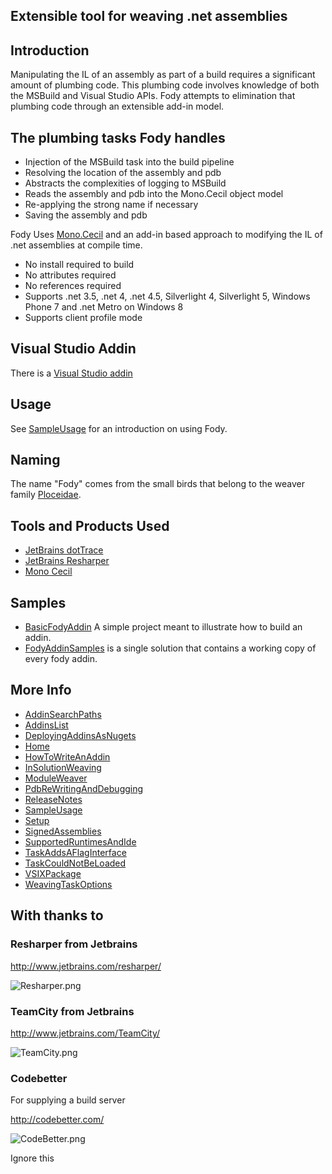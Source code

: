 ## Extensible tool for weaving .net assemblies

## Introduction 

Manipulating the IL of an assembly as part of a build requires a significant amount of plumbing code. This plumbing code involves knowledge of both the MSBuild and Visual Studio APIs. Fody attempts to elimination that plumbing code through an extensible add-in model. 

## The plumbing tasks Fody handles 

  * Injection of the MSBuild task into the build pipeline
  * Resolving the location of the assembly and pdb
  * Abstracts the complexities of logging to MSBuild
  * Reads the assembly and pdb into the Mono.Cecil object model
  * Re-applying the strong name if necessary
  * Saving the assembly and pdb

Fody Uses [Mono.Cecil](http://www.mono-project.com/Cecil)  and an add-in based approach to modifying the IL of .net assemblies at compile time.

 * No install required to build
 * No attributes required
 * No references required
 * Supports .net 3.5, .net 4, .net 4.5, Silverlight 4, Silverlight 5, Windows Phone 7 and .net Metro on Windows 8 
 * Supports client profile mode 

## Visual Studio Addin

There is a  [Visual Studio addin](http://visualstudiogallery.msdn.microsoft.com/074a2a26-d034-46f1-8fe1-0da97265eb7a) 

## Usage

See [SampleUsage](https://github.com/SimonCropp/Fody/wiki/SampleUsage) for an introduction on using Fody.

## Naming

The name "Fody" comes from the small birds that belong to the weaver family [Ploceidae](http://en.wikipedia.org/wiki/Fody).

## Tools and Products Used 

 * [JetBrains dotTrace](http://www.jetbrains.com/profiler/)
 * [JetBrains Resharper](http://www.jetbrains.com/resharper/)
 * [Mono Cecil](http://www.mono-project.com/Cecil)

## Samples

 * [BasicFodyAddin](https://github.com/SimonCropp/BasicFodyAddin) A simple project meant to illustrate how to build an addin.
 * [FodyAddinSamples](https://github.com/SimonCropp/FodyAddinSamples) is a single solution that contains a working copy of every fody addin.

## More Info

 * [AddinSearchPaths](https://github.com/SimonCropp/Fody/wiki/AddinSearchPaths)
 * [AddinsList](https://github.com/SimonCropp/Fody/wiki/AddinsList)
 * [DeployingAddinsAsNugets](https://github.com/SimonCropp/Fody/wiki/DeployingAddinsAsNugets)
 * [Home](https://github.com/SimonCropp/Fody/wiki/Home)
 * [HowToWriteAnAddin](https://github.com/SimonCropp/Fody/wiki/HowToWriteAnAddin)
 * [InSolutionWeaving](https://github.com/SimonCropp/Fody/wiki/InSolutionWeaving)
 * [ModuleWeaver](https://github.com/SimonCropp/Fody/wiki/ModuleWeaver)
 * [PdbReWritingAndDebugging](https://github.com/SimonCropp/Fody/wiki/PdbReWritingAndDebugging)
 * [ReleaseNotes](https://github.com/SimonCropp/Fody/wiki/ReleaseNotes)
 * [SampleUsage](https://github.com/SimonCropp/Fody/wiki/SampleUsage)
 * [Setup](https://github.com/SimonCropp/Fody/wiki/Setup)
 * [SignedAssemblies](https://github.com/SimonCropp/Fody/wiki/SignedAssemblies)
 * [SupportedRuntimesAndIde](https://github.com/SimonCropp/Fody/wiki/SupportedRuntimesAndIde)
 * [TaskAddsAFlagInterface](https://github.com/SimonCropp/Fody/wiki/TaskAddsAFlagInterface)
 * [TaskCouldNotBeLoaded](https://github.com/SimonCropp/Fody/wiki/TaskCouldNotBeLoaded)
 * [VSIXPackage](https://github.com/SimonCropp/Fody/wiki/VSIXPackage)
 * [WeavingTaskOptions](https://github.com/SimonCropp/Fody/wiki/WeavingTaskOptions)

## With thanks to

### Resharper from Jetbrains

http://www.jetbrains.com/resharper/

![Resharper.png](https://raw.github.com/wiki/SimonCropp/Fody/Resharper.png)


### TeamCity from Jetbrains

http://www.jetbrains.com/TeamCity/

![TeamCity.png](https://raw.github.com/wiki/SimonCropp/Fody/TeamCity.png)

### Codebetter

For supplying a build server

http://codebetter.com/

![CodeBetter.png](https://raw.github.com/wiki/SimonCropp/Fody/CodeBetter.png)

Ignore this
